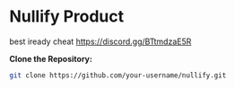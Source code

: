 # Nullify Product
best iready cheat https://discord.gg/BTtmdzaE5R

 **Clone the Repository:**
   ```bash
   git clone https://github.com/your-username/nullify.git
   ```
